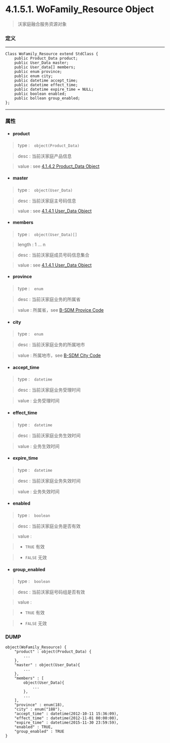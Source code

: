 # 4.1.5.1. WoFamily_Resource Object


> 沃家庭融合服务资源对象


### 定义

---
```
Class WoFamily_Resource extend StdClass {
    public Product_Data product;
    public User_Data master;
    public User_data[] members;
    public enum province;
    public enum city;
    public datetime accept_time;
    public datetime effect_time;
    public datetime expire_time = NULL;
    public boolean enabled;
    public bollean group_enabled;
};
```
---


### 属性


* #### product

> type :　`object(Product_Data)`

> desc : 当前沃家庭产品信息

> value : see [4.1.4.2 Product_Data Object](/definition/product_data_object.html#4142-product_data-object)


* #### master

> type :　`object(User_Data)`

> desc : 当前沃家庭主号码信息

> value : see [4.1.4.1 User_Data Object](/definition/user_data_object.html#4141-user_data-object)


* #### members

> type :　`object(User_Data)[]`

> length : 1 ... n

> desc : 当前沃家庭成员号码信息集合

> value : see [4.1.4.1 User_Data Object](/definition/user_data_object.html#4141-user_data-object)


* #### province

> type :　`enum`

> desc : 当前沃家庭业务的所属省

> value : 所属省，see [B-SDM Provice Code](/appendix/b-sdm_code.html/#province-code)


* #### city

> type :　`enum`

> desc : 当前沃家庭业务的所属地市

> value : 所属地市，see [B-SDM City Code](/appendix/b-sdm_code.html/#city-code)


* #### accept_time

> type :　`datetime`

> desc : 当前沃家庭业务受理时间

> value : 业务受理时间


* #### effect_time

> type :　`datetime`

> desc : 当前沃家庭业务生效时间

> value : 业务生效时间


* #### expire_time

> type :　`datetime`

> desc : 当前沃家庭业务失效时间

> value : 业务失效时间


* #### enabled

> type :　`boolean`

> desc : 当前沃家庭业务是否有效

> value :

> - `TRUE` 有效

> - `FALSE` 无效


* #### group_enabled

> type :　`boolean`

> desc : 当前沃家庭号码组是否有效

> value :

> - `TRUE` 有效

> - `FALSE` 无效



### DUMP

```
object(WoFamily_Resource) {
    "product" : object(Product_Data) {
        ...
    },
    "master" : object(User_Data){
        ...
    },
    "members" : [
        object(User_Data){
            ...
        },
        ...
    ],
    "province" : enum(18),
    "city" : enum("188"),
    "accept_time" : datetime(2012-10-11 15:36:09),
    "effect_time" : datetime(2012-11-01 00:00:00),
    "expire_time" : datetime(2015-11-30 23:59:59),
    "enabled" : TRUE,
    "group_enabled" : TRUE
}
```
